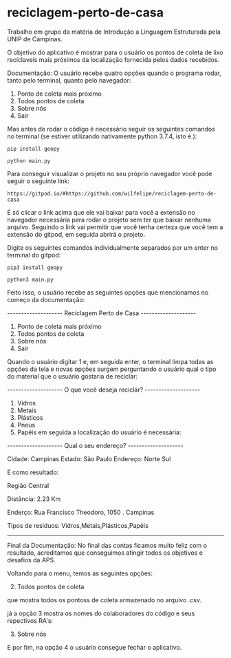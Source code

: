 # reciclagem-perto-de-casa
Trabalho em grupo da matéria de Introdução a Linguagem Estruturada pela UNIP de Campinas.

O objetivo do aplicativo é mostrar para o usuário os pontos de coleta de lixo recíclaveis mais próximos da localização fornecida pelos dados recebidos.

Documentação: O usuário recebe quatro opções quando o programa rodar, tanto pelo terminal, quanto pelo navegador:

1. Ponto de coleta mais próximo
2. Todos pontos de coleta
3. Sobre nós
4. Sair

 Mas antes de rodar o código é necessário seguir os seguintes comandos no terminal (se estiver utilizando nativamente python 3.7.4, isto é.):

	pip install geopy

	python main.py

Para conseguir visualizar o projeto no seu próprio navegador você pode seguir o seguinte link:

	https://gitpod.io/#https://github.com/wilfelipe/reciclagem-perto-de-casa
	
É só clicar o link acima que ele vai baixar para você a extensão no navegador necessária para rodar o projeto sem ter que baixar nenhuma arquivo. Seguindo o link vai permitir que você tenha certeza que você tem a extensão do gitpod, em seguida abrirá o projeto.

Digite os seguintes comandos individualmente separados por um enter no terminal do gitpod:

	pip3 install geopy

	python3 main.py
	
Feito isso, o usuário recebe as seguintes opções que mencionamos no começo da documentação:

-------------------- Reciclagem Perto de Casa --------------------

1. Ponto de coleta mais próximo
2. Todos pontos de coleta
3. Sobre nós
4. Sair


Quando o usuário digitar 1 e, em seguida enter, o terminal limpa todas as opções da tela e novas opções surgem perguntando o usuário qual o tipo do material que o usuário gostaria de reciclar:
	
-------------------- O que você deseja reciclar? --------------------

1. Vidros
2. Metais
3. Plásticos
4. Pneus
5. Papéis 
em seguida a localização do usuário é necessária:

-------------------- Qual o seu endereço? --------------------

Cidade: Campinas
Estado: São Paulo
Endereço: Norte Sul

E como resultado:

Região Central


Distância:  2.23 Km


Enderço:  Rua Francisco Theodoro, 1050 . Campinas


Tipos de residuos:  Vidros,Metais,Plásticos,Papéis


---------------------------

Final da Documentação: No final das contas ficamos muito feliz com o resultado, acreditamos que conseguimos atingir todos os objetivos e desafios da APS.

Voltando para o menu, temos as seguintes opções:

2. Todos pontos de coleta

que mostra todos os pontoss de coleta armazenado no arquivo .csv.

já a opção 3 mostra os nomes do colaboradores do código e seus repectivos RA's:

3. Sobre nós

E por fim, na opção 4 o usuário consegue fechar o aplicativo.
